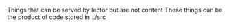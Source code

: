 Things that can be served by lector but are not content
These things can be the product of code stored in ../src